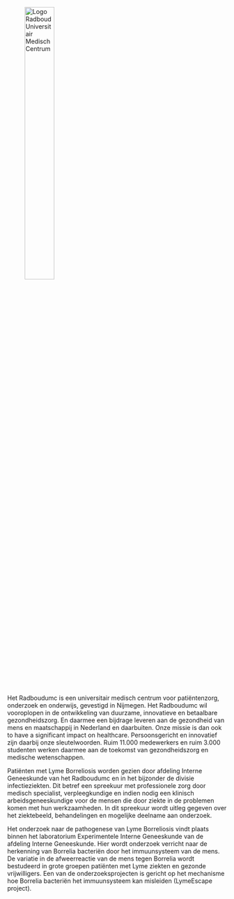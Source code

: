 <figure className="figure mb-1 text-start w-100">
  <img className="figure-img img-fluid" style="max-width:500px;width:40%;" src="/assets/images/logo-radboudumc2.png" alt="Logo Radboud Universitair Medisch Centrum">
  <figcaption className="Logo Radboud UMC"></figcaption>
</figure>

Het Radboudumc is een universitair medisch centrum voor patiëntenzorg, onderzoek en onderwijs, gevestigd in Nijmegen. Het Radboudumc wil vooroplopen in de ontwikkeling van duurzame, innovatieve en betaalbare gezondheidszorg. En daarmee een bijdrage leveren aan de gezondheid van mens en maatschappij in Nederland en daarbuiten. Onze missie is dan ook to have a significant impact on healthcare. Persoonsgericht en innovatief zijn daarbij onze sleutelwoorden. Ruim 11.000 medewerkers en ruim 3.000 studenten werken daarmee aan de toekomst van gezondheidszorg en medische wetenschappen.

Patiënten met Lyme Borreliosis worden gezien door afdeling Interne Geneeskunde van het Radboudumc en in het bijzonder de divisie infectieziekten. Dit betref een spreekuur met professionele zorg door medisch specialist, verpleegkundige en indien nodig een klinisch arbeidsgeneeskundige voor de mensen die door ziekte in de problemen komen met hun werkzaamheden.  In dit spreekuur wordt uitleg gegeven over het ziektebeeld, behandelingen en mogelijke deelname aan onderzoek.

Het onderzoek naar de pathogenese van Lyme Borreliosis vindt plaats binnen het laboratorium Experimentele Interne Geneeskunde van de afdeling Interne Geneeskunde. Hier wordt onderzoek verricht naar de herkenning van Borrelia bacteriën door het immuunsysteem van de mens. De variatie in de afweerreactie van de mens tegen Borrelia wordt bestudeerd in grote groepen patiënten met Lyme ziekten en gezonde vrijwilligers. Een van de onderzoeksprojecten is gericht op het mechanisme hoe Borrelia bacteriën het immuunsysteem kan misleiden (LymeEscape project).

